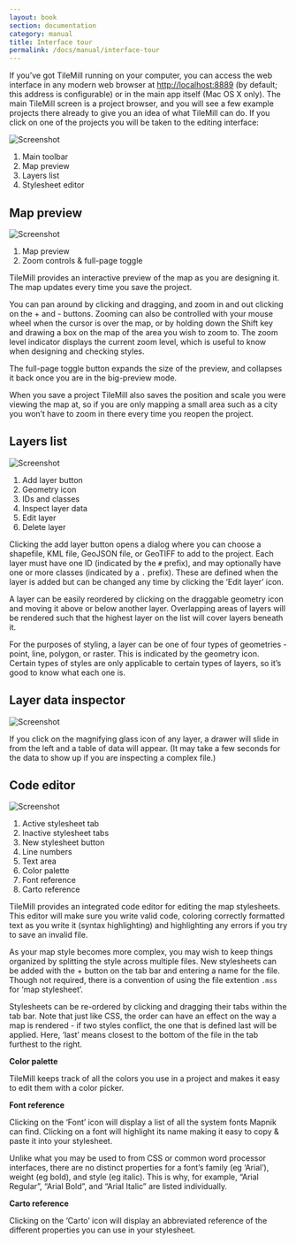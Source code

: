 ```yaml
---
layout: book
section: documentation
category: manual
title: Interface tour
permalink: /docs/manual/interface-tour
---
```

If you’ve got TileMill running on your computer, you can access the web interface in any modern web browser at [http://localhost:8889](http://localhost:8889) (by default; this address is configurable) or in the main app itself (Mac OS X only). The main TileMill screen is a project browser, and you will see a few example projects there already to give you an idea of what TileMill can do. If you click on one of the projects you will be taken to the editing interface:

![Screenshot]({{site.baseurl}}/assets/manual/project.png)

1. Main toolbar
2. Map preview
3. Layers list
4. Stylesheet editor

## Map preview

![Screenshot]({{site.baseurl}}/assets/manual/map.png)

1. Map preview
2. Zoom controls & full-page toggle

TileMill provides an interactive preview of the map as you are designing it. The map updates every time you save the project. 

You can pan around by clicking and dragging, and zoom in and out clicking on the + and - buttons. Zooming can also be controlled with your mouse wheel when the cursor is over the map, or by holding down the Shift key and drawing a box on the map of the area you wish to zoom to. The zoom level indicator displays the current zoom level, which is useful to know when designing and checking styles.

The full-page toggle button expands the size of the preview, and collapses it back once you are in the big-preview mode.

When you save a project TileMill also saves the position and scale you were viewing the map at, so if you are only mapping a small area such as a city you won’t have to zoom in there every time you reopen the project.

## Layers list

![Screenshot]({{site.baseurl}}/assets/manual/tools.png)

1. Add layer button
2. Geometry icon
3. IDs and classes
4. Inspect layer data
5. Edit layer
6. Delete layer

Clicking the add layer button opens a dialog where you can choose a shapefile, KML file, GeoJSON file, or GeoTIFF to add to the project. Each layer must have one ID (indicated by the `#` prefix), and may optionally have one or more classes (indicated by a `.` prefix). These are defined when the layer is added but can be changed any time by clicking the ‘Edit layer’ icon.

A layer can be easily reordered by clicking on the draggable geometry icon and moving it above or below another layer. Overlapping areas of layers will be rendered such that the highest layer on the list will cover layers beneath it.

For the purposes of styling, a layer can be one of four types of geometries - point, line, polygon, or raster. This is indicated by the geometry icon. Certain types of styles are only applicable to certain types of layers, so it’s good to know what each one is.

## Layer data inspector

![Screenshot]({{site.baseurl}}/assets/manual/inspector.png)

If you click on the magnifying glass icon of any layer, a drawer will slide in from the left and a table of data will appear. (It may take a few seconds for the data to show up if you are inspecting a complex file.)

## Code editor

![Screenshot]({{site.baseurl}}/assets/manual/editor.png)

1. Active stylesheet tab
2. Inactive stylesheet tabs
3. New stylesheet button
4. Line numbers
5. Text area
6. Color palette
7. Font reference
8. Carto reference


TileMill provides an integrated code editor for editing the map stylesheets. This editor will make sure you write valid code, coloring correctly formatted text as you write it (syntax highlighting) and highlighting any errors if you try to save an invalid file.

As your map style becomes more complex, you may wish to keep things organized by splitting the style across multiple files. New stylesheets can be added with the + button on the tab bar and entering a name for the file. Though not required, there is a convention of using the file extention `.mss` for ‘map stylesheet’. 

Stylesheets can be re-ordered by clicking and dragging their tabs within the tab bar. Note that just like CSS, the order can have an effect on the way a map is rendered - if two styles conflict, the one that is defined last will be applied. Here, ‘last’ means closest to the bottom of the file in the tab furthest to the right.

**Color palette**

TileMill keeps track of all the colors you use in a project and makes it easy to edit them with a color picker.

**Font reference**

Clicking on the ‘Font’ icon will display a list of all the system fonts Mapnik can find. Clicking on a font will highlight its name making it easy to copy & paste it into your stylesheet.

Unlike what you may be used to from CSS or common word processor interfaces, there are no distinct properties for a font’s family (eg ‘Arial’), weight (eg bold), and style (eg italic). This is why, for example, “Arial Regular”, “Arial Bold”, and “Arial Italic” are listed individually.

**Carto reference**

Clicking on the ‘Carto’ icon will display an abbreviated reference of the different properties you can use in your stylesheet.

